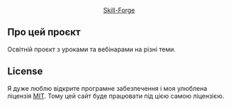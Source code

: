 <p align="center"><a href="https://skill-forge.study/" target="_blank">Skill-Forge</a></p>

## Про цей проєкт

Освітній проєкт з уроками та вебінарами на різні теми.

## License

Я дуже люблю відкрите програмне забезпечення і моя улюблена ліцензія [MIT](https://opensource.org/licenses/MIT). Тому цей сайт буде працювати під цією самою ліцензією.

